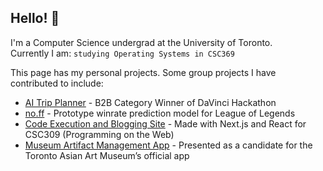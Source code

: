 ## Hello! 👋

I'm a Computer Science undergrad at the University of Toronto.  
Currently I am: `studying Operating Systems in CSC369`  

This page has my personal projects. Some group projects I have contributed to include:

- [AI Trip Planner](https://github.com/teddio496/WelcoMate) - B2B Category Winner of DaVinci Hackathon
- [no.ff](https://github.com/no-ff/no.ff) - Prototype winrate prediction model for League of Legends
- [Code Execution and Blogging Site](https://github.com/teddio496/CodeGrounds) - Made with Next.js and React for CSC309 (Programming on the Web)
- [Museum Artifact Management App](https://github.com/marc-issism/TAAMproject) - Presented as a candidate for the Toronto Asian Art Museum’s official app 
